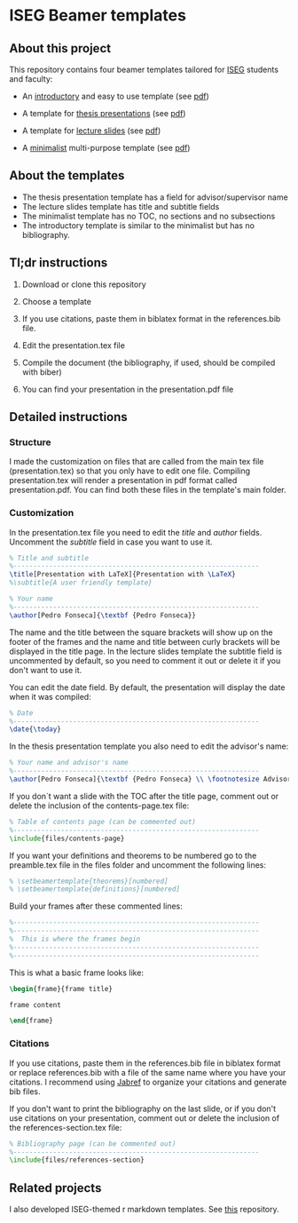 # ISEG Beamer templates

## About this project

This repository contains four beamer templates tailored for [ISEG](https://www.iseg.ulisboa.pt/aquila/instituicao/ISEG/?locale=en) students and faculty:

- An [introductory](https://github.com/pedro-teles-fonseca/ISEG-beamer-templates/tree/master/ISEG-beamer101-template) and easy to use  template (see [pdf](https://github.com/pedro-teles-fonseca/ISEG-beamer-templates/blob/master/ISEG-beamer101-template/presentation.pdf))
 
- A template for [thesis presentations](https://github.com/pedro-teles-fonseca/ISEG-beamer-templates/tree/master/thesis-presentation-template) (see [pdf](https://github.com/pedro-teles-fonseca/ISEG-beamer-templates/tree/master/thesis-presentation-template/presentation.pdf))

- A template for [lecture slides](https://github.com/pedro-teles-fonseca/ISEG-beamer-templates/tree/master/lecture-slides-template) (see [pdf](https://github.com/pedro-teles-fonseca/ISEG-beamer-templates/tree/master/lecture-slides-template/presentationpdf))

- A [minimalist](https://github.com/pedro-teles-fonseca/ISEG-beamer-templates/tree/master/minimalist-template) multi-purpose template (see [pdf](https://github.com/pedro-teles-fonseca/ISEG-beamer-templates/tree/master/minimalist-template/presentation.pdf))
  
## About the templates

- The thesis presentation template has a field for advisor/supervisor name
- The lecture slides template has title and subtitle fields
- The minimalist template has no TOC, no sections and no subsections
- The introductory template is similar to the minimalist but has no bibliography.
  
## Tl;dr instructions

1. Download or clone this repository

2. Choose a template

3. If you use citations, paste them in biblatex format in the references.bib file.

4. Edit the presentation.tex file

5. Compile the document (the bibliography, if used, should be compiled with biber)

6. You can find your presentation in the presentation.pdf file

## Detailed instructions

### Structure

I made the customization on files that are called from the main tex file (presentation.tex) so that you only have to edit one file. Compiling presentation.tex will render a presentation in pdf format called presentation.pdf. You can find both these files in the template's main folder.

### Customization

In the presentation.tex file you need to edit the *title* and *author* fields. Uncomment the *subtitle* field in case you want to use it. 

```tex
% Title and subtitle
%--------------------------------------------------------------
\title[Presentation with LaTeX]{Presentation with \LaTeX}
%\subtitle{A user friendly template}

% Your name
%--------------------------------------------------------------
\author[Pedro Fonseca]{\textbf {Pedro Fonseca}}

```
The name and the title between the square brackets will show up on the footer of the frames and the name and title between curly brackets will be displayed in the title page. In the lecture slides template the subtitle field is uncommented by default, so you need to comment it out or delete it if you don't want to use it.

You can edit the date field. By default, the presentation will display the date when it was compiled:

```tex
% Date
%--------------------------------------------------------------
\date{\today}
```

In the thesis presentation template you also need to edit the advisor's name:

```tex
% Your name and advisor's name
%--------------------------------------------------------------
\author[Pedro Fonseca]{\textbf {Pedro Fonseca} \\ \footnotesize Advisor: Prof Dr. Rui Paulo}
```

If you don´t want a slide with the TOC after the title page, comment out or delete the inclusion of the contents-page.tex file:

```tex
% Table of contents page (can be commented out)
%--------------------------------------------------------------
\include{files/contents-page}
```

If you want your definitions and theorems to be numbered go to the preamble.tex file in the files folder and uncomment the following lines:

```tex
% \setbeamertemplate{theorems}[numbered]
% \setbeamertemplate{definitions}[numbered]
```

Build your frames after these commented lines:

```tex
%--------------------------------------------------------------
%--------------------------------------------------------------
%  This is where the frames begin
%--------------------------------------------------------------
%--------------------------------------------------------------
```

This is what a basic frame looks like:

```tex
\begin{frame}{frame title}

frame content

\end{frame}
```
### Citations

If you use citations, paste them in the references.bib file in biblatex format or replace references.bib with a file of the same name where you have your citations. I recommend using [Jabref](http://www.jabref.org) to organize your citations and generate bib files.

If you don't want to print the bibliography on the last slide, or if you don't use citations on your presentation, comment out or delete the inclusion of the references-section.tex file:

```tex
% Bibliography page (can be commented out)
%--------------------------------------------------------------
\include{files/references-section}
```

## Related projects

I also developed ISEG-themed r markdown templates. See  [this](https://github.com/pedro-teles-fonseca/ISEG-r-markdown) repository.